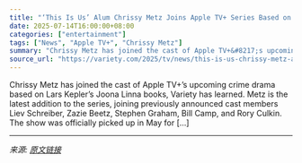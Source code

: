 ```yaml
---
title: "‘This Is Us’ Alum Chrissy Metz Joins Apple TV+ Series Based on Lars Kepler’s Joona Linna Novels"
date: 2025-07-14T16:00:00+08:00
categories: ["entertainment"]
tags: ["News", "Apple TV+", "Chrissy Metz"]
summary: "Chrissy Metz has joined the cast of Apple TV+&#8217;s upcoming crime drama based on Lars Kepler&#8217;s Joona Linna books, Variety has learned. Metz is the latest addition to the series, joining previ"
source_url: "https://variety.com/2025/tv/news/this-is-us-chrissy-metz-apple-tv-series-lars-kepler-1236459612/"
---
```


Chrissy Metz has joined the cast of Apple TV+&#8217;s upcoming crime drama based on Lars Kepler&#8217;s Joona Linna books, Variety has learned. Metz is the latest addition to the series, joining previously announced cast members Liev Schreiber, Zazie Beetz, Stephen Graham, Bill Camp, and Rory Culkin. The show was officially picked up in May for [&#8230;]

---

*来源: [原文链接](https://variety.com/2025/tv/news/this-is-us-chrissy-metz-apple-tv-series-lars-kepler-1236459612/)*
